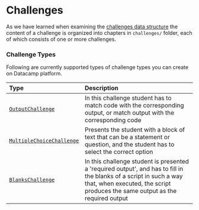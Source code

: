 # Challenges

As we have learned when examining the [challenges data structure](../data-structure.md) the content of a challenge is organized into chapters in `challenges/` folder, each of which consists of one or more challenges.

### Challenge Types

Following are currently supported types of challenge types you can create on Datacamp platform.

| Type                          | Description                                                                |
|:------------------------------|:---------------------------------------------------------------------------|
| [`OutputChallenge`](./output-challenge.md) | In this challenge student has to match code with the corresponding output, or match output with the corresponding code|
| [`MultipleChoiceChallenge`](./multiple-choice-challenge)  | Presents the student with a block of text that can be a statement or question, and the student has to select the correct option |
| [`BlanksChallenge`](./blanks-challenge.md) | In this challenge student is presented a 'required output', and has to fill in the blanks of a script in such a way that, when executed, the script produces the same output as the required output    |